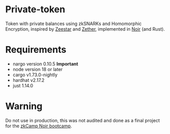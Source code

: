# Private-token
Token with private balances using zkSNARKs and Homomorphic Encryption, inspired by [Zeestar](https://files.sri.inf.ethz.ch/website/papers/sp22-zeestar.pdf) and [Zether](https://crypto.stanford.edu/~buenz/papers/zether.pdf), implemented in [Noir](https://noir-lang.org/) (and Rust).

# Requirements
* nargo version 0.10.5 **Important**
* node version 18 or later
* cargo v1.73.0-nightly
* hardhat v2.17.2
* just 1.14.0

# Warning
Do not use in production, this was not audited and done as a final project for the [zkCamp Noir bootcamp](https://www.zkcamp.xyz/aztec).